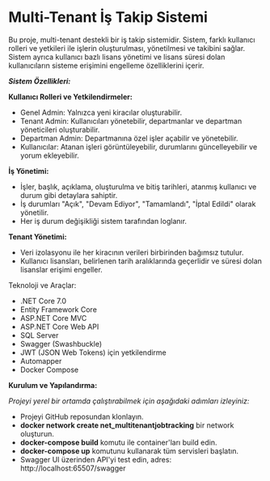 # Multi-Tenant İş Takip Sistemi

Bu proje, multi-tenant destekli bir iş takip sistemidir. Sistem, farklı kullanıcı rolleri ve yetkileri ile işlerin oluşturulması, yönetilmesi ve takibini sağlar. Sistem ayrıca kullanıcı bazlı lisans yönetimi ve lisans süresi dolan kullanıcıların sisteme erişimini engelleme özelliklerini içerir.

***Sistem Özellikleri:***

**Kullanıcı Rolleri ve Yetkilendirmeler:**
- Genel Admin: Yalnızca yeni kiracılar oluşturabilir.
- Tenant Admin: Kullanıcıları yönetebilir, departmanlar ve departman yöneticileri oluşturabilir.
- Departman Admin: Departmanına özel işler açabilir ve yönetebilir.
- Kullanıcılar: Atanan işleri görüntüleyebilir, durumlarını güncelleyebilir ve yorum ekleyebilir.

**İş Yönetimi:**

- İşler, başlık, açıklama, oluşturulma ve bitiş tarihleri, atanmış kullanıcı ve durum gibi detaylara sahiptir.
- İş durumları "Açık", "Devam Ediyor", "Tamamlandı", "İptal Edildi" olarak yönetilir.
- Her iş durum değişikliği sistem tarafından loglanır.

**Tenant Yönetimi:**

- Veri izolasyonu ile her kiracının verileri birbirinden bağımsız tutulur.
- Kullanıcı lisansları, belirlenen tarih aralıklarında geçerlidir ve süresi dolan lisanslar erişimi engeller.

Teknoloji ve Araçlar:
- .NET Core 7.0
- Entity Framework Core
- ASP.NET Core MVC
- ASP.NET Core Web API
- SQL Server
- Swagger (Swashbuckle)
- JWT (JSON Web Tokens) için yetkilendirme
- Automapper
- Docker Compose

**Kurulum ve Yapılandırma:**

*Projeyi yerel bir ortamda çalıştırabilmek için aşağıdaki adımları izleyiniz:*

- Projeyi GitHub reposundan klonlayın.
- ****docker network create net_multitenantjobtracking**** bir network oluşturun.
- ****docker-compose build**** komutu ile container'ları build edin.
- ****docker-compose up**** komutunu kullanarak tüm servisleri başlatın.
- Swagger UI üzerinden API'yi test edin,
        adres: http://localhost:65507/swagger
